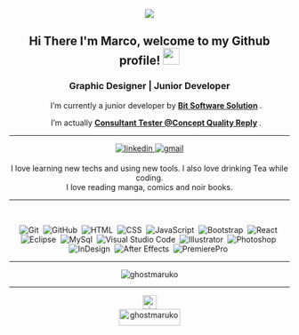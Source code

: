 <div id="header" align="center">
   <img src="https://user-images.githubusercontent.com/102921659/192111811-885b4eed-c084-46e0-a7ce-0c460c360fc6.png"/>
</div>
      
<div align="center">
<h2> Hi There I'm Marco, welcome to my Github profile!
    <img src="https://github.com/abdoachhoubi/abdoachhoubi/blob/main/gifs/Hi.gif" width="30">
</h2>
<h3>Graphic Designer | Junior Developer</h3>
    
<ul align="center">
    <p> I’m currently a junior developer by <strong> <a href="" target="_blank">Bit Software Solution</a> </strong>.</p>
   <p> I’m actually <strong> <a href="" target="_blank">Consultant Tester @Concept Quality Reply</a> </strong>.</p>
</ul>
      
<hr>
<a href="https://www.linkedin.com/in/marco-esu" target="_blank">
<img src=https://img.shields.io/badge/linkedin-%2300acee.svg?color=405DE6&style=for-the-badge&logo=linkedin&logoColor=white alt=linkedin style="margin-bottom: 5px;" />
</a>
<a href="mailto:marcoesu.esu@gmail.com" target="blank"><img src="https://img.shields.io/badge/gmail-EA4335.svg?style=for-the-badge&logo=gmail&logoColor=white" alt="gmail" style="margin-bottom: 5px;"/></a>
      
<p>
    I love learning new techs and using new tools. I also love drinking Tea while coding.
    <br>
    I love reading manga, comics and noir books.
</p>
<hr>

<br>

![Git](https://img.shields.io/badge/GIT-E44C30?style=for-the-badge&logo=git&logoColor=white)&nbsp;
![GitHub](https://img.shields.io/badge/GitHub-100000?style=for-the-badge&logo=github&logoColor=white)&nbsp;
![HTML](https://img.shields.io/badge/HTML5-E34F26?style=for-the-badge&logo=html5&logoColor=white)&nbsp;
![CSS](https://img.shields.io/badge/CSS3-1572B6?style=for-the-badge&logo=css3&logoColor=white)&nbsp;
![JavaScript](https://img.shields.io/badge/JavaScript-323330?style=for-the-badge&logo=javascript&logoColor=F7DF1E)&nbsp;
![Bootstrap](https://img.shields.io/badge/Bootstrap-563D7C?style=for-the-badge&logo=bootstrap&logoColor=white)&nbsp;
![React](https://img.shields.io/badge/React-20232A?style=for-the-badge&logo=react&logoColor=61DAFB)&nbsp;
![Eclipse](https://img.shields.io/badge/Eclipse-2C2255?style=for-the-badge&logo=eclipse&logoColor=white)&nbsp;
![MySql](https://img.shields.io/badge/MySQL-005C84?style=for-the-badge&logo=mysql&logoColor=white)&nbsp;
![Visual Studio Code](https://img.shields.io/badge/VSCode-0078D4?style=for-the-badge&logo=visual%20studio%20code&logoColor=white)&nbsp;
![Illustrator](https://img.shields.io/badge/Adobe%20Illustrator-FF9A00?style=for-the-badge&logo=adobe%20illustrator&logoColor=white)&nbsp;
![Photoshop](https://img.shields.io/badge/Adobe%20Photoshop-31A8FF?style=for-the-badge&logo=Adobe%20Photoshop&logoColor=black)&nbsp;
![InDesign](https://img.shields.io/badge/Adobe%20InDesign-FF3366?style=for-the-badge&logo=Adobe%20InDesign&logoColor=white)&nbsp;
![After Effects](https://img.shields.io/badge/Adobe%20after%20affects-CF96FD?style=for-the-badge&logo=Adobe%20after%20effects&logoColor=393665)&nbsp;
![PremierePro](https://img.shields.io/badge/Adobe%20Premiere%20Pro-9999FF?style=for-the-badge&logo=Adobe%20Premiere%20Pro&logoColor=white)&nbsp;

<hr>
<a align="center"><img align="center" src="https://github-readme-stats.vercel.app/api?username=ghostmaruko&show_icons=true&theme=radical&locale=en" alt="ghostmaruko"/></a>
<!--
<a align="center"><img align="center" src="https://github-readme-stats.vercel.app/api/top-langs/?username=ghostmaruko&show_icons=true&theme=radical&locale=en" alt="ghostmaruko"/></a> -->


<hr>
   <div>
  <a href="github.com/ghostmaruko" target="blank"><img
     src="https://komarev.com/ghpvc/?username=ghostmaruko&style=for-the-badge&label=PROFILE+VIEWS" height="25" alt="views count"/>
  </a>
<br>
<a href="https://www.buymeacoffee.com/marcoesu">
    <img align="center" src="https://cdn.buymeacoffee.com/buttons/v2/default-yellow.png" height="30" width="110" alt="ghostmaruko"/>
</a>
   </div>
</div>
